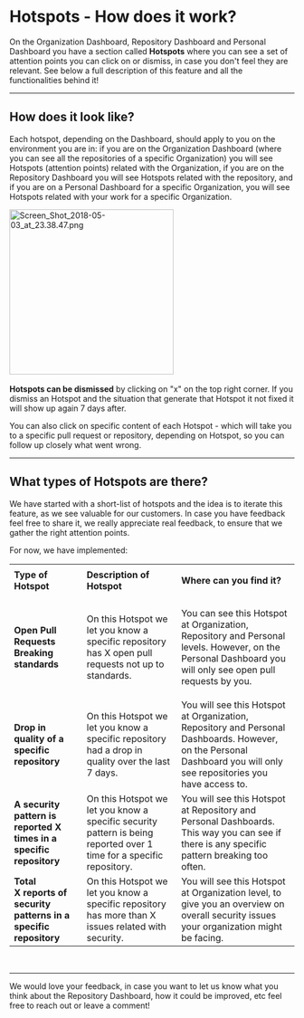 # Hotspots - How does it work?

On the Organization Dashboard, Repository Dashboard and Personal
Dashboard you have a section called **Hotspots** where you can see a set
of attention points you can click on or dismiss, in case you don't feel
they are relevant. See below a full description of this feature and all
the functionalities behind it! 

------------------------------------------------------------------------

## **How does it look like?**

Each hotspot, depending on the Dashboard, should apply to you on the
environment you are in: if you are on the Organization Dashboard (where
you can see all the repositories of a specific Organization) you will
see Hotspots (attention points) related with the Organization, if you
are on the Repository Dashboard you will see Hotspots related with the
repository, and if you are on a Personal Dashboard for a specific
Organization, you will see Hotspots related with your work for a
specific Organization. 

<img src="https://support.codacy.com/hc/article_attachments/360004658034/Screen_Shot_2018-05-03_at_23.38.47.png" width="290" height="292" alt="Screen_Shot_2018-05-03_at_23.38.47.png" /> 

**Hotspots can be dismissed** by clicking on "x" on the top right
corner. If you dismiss an Hotspot and the situation that generate that
Hotspot it not fixed it will show up again 7 days after. 

You can also click on specific content of each Hotspot - which will take
you to a specific pull request or repository, depending on Hotspot, so
you can follow up closely what went wrong. 

------------------------------------------------------------------------

## **What types of Hotspots are there?**

We have started with a short-list of hotspots and the idea is to iterate
this feature, as we see valuable for our customers. In case you have
feedback feel free to share it, we really appreciate real feedback, to
ensure that we gather the right attention points.

For now, we have implemented:

<table>
<tbody>
<tr class="odd">
<td><strong><span class="wysiwyg-font-size-medium">Type of Hotspot</span></strong></td>
<td><strong><span class="wysiwyg-font-size-medium">Description of Hotspot</span></strong></td>
<td><p><strong><span class="wysiwyg-font-size-medium">Where can you find it?</span></strong></p></td>
</tr>
<tr class="even">
<td><span class="wysiwyg-font-size-small"><strong>Open Pull Requests Breaking standards</strong></span></td>
<td><span class="wysiwyg-font-size-small">On this Hotspot we let you know a specific repository has X open pull requests not up to standards.</span></td>
<td><p><span class="wysiwyg-font-size-small">You can see this Hotspot at Organization, Repository and Personal levels. However, on the Personal Dashboard you will only see open pull requests by you.</span></p></td>
</tr>
<tr class="odd">
<td><span class="wysiwyg-font-size-small"><strong>Drop in quality of a specific repository</strong></span></td>
<td><span class="wysiwyg-font-size-small">On this Hotspot we let you know a specific repository had a drop in quality over the last 7 days.</span></td>
<td><span class="wysiwyg-font-size-small"><span class="wysiwyg-font-size-small">You will see this Hotspot at Organization, R</span></span><span class="wysiwyg-font-size-small">epository and Personal Dashboards. However, on the Personal Dashboard you will only see repositories you have access to.</span></td>
</tr>
<tr class="even">
<td><strong><span class="wysiwyg-font-size-small">A security pattern is reported X times in a specific repository</span></strong></td>
<td><span class="wysiwyg-font-size-small">On this Hotspot we let you know a specific security pattern is being reported over 1 time for a specific repository.</span></td>
<td><span class="wysiwyg-font-size-small">You will see this Hotspot at Repository and Personal Dashboards. This way you can see if there is any specific pattern breaking too often.</span></td>
</tr>
<tr class="odd">
<td><strong><span class="wysiwyg-font-size-small">Total X reports of security patterns in a specific repository</span></strong></td>
<td><span class="wysiwyg-font-size-small">On this Hotspot we let you know a specific repository has more than X issues related with security.</span></td>
<td><span class="wysiwyg-font-size-small">You will see this Hotspot at Organization level, to give you an overview on overall security issues your organization might be facing.</span></td>
</tr>
</tbody>
</table>

 

------------------------------------------------------------------------

We would love your feedback, in case you want to let us know what you
think about the Repository Dashboard, how it could be improved, etc feel
free to reach out or leave a comment!
